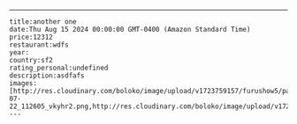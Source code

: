 ---
    title:another one
    date:Thu Aug 15 2024 00:00:00 GMT-0400 (Amazon Standard Time)
    price:12312
    restaurant:wdfs
    year:
    country:sf2
    rating_personal:undefined
    description:asdfafs
    images: [http://res.cloudinary.com/boloko/image/upload/v1723759157/furushow5/parmegianologo/Screenshot_2024-07-22_112605_vkyhr2.png,http://res.cloudinary.com/boloko/image/upload/v1723759157/furushow5/parmegianologo/absurdo_tbvsik.png]
    ---
